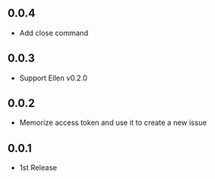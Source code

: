 ## 0.0.4
* Add close command

## 0.0.3
* Support Ellen v0.2.0

## 0.0.2
* Memorize access token and use it to create a new issue

## 0.0.1
* 1st Release
